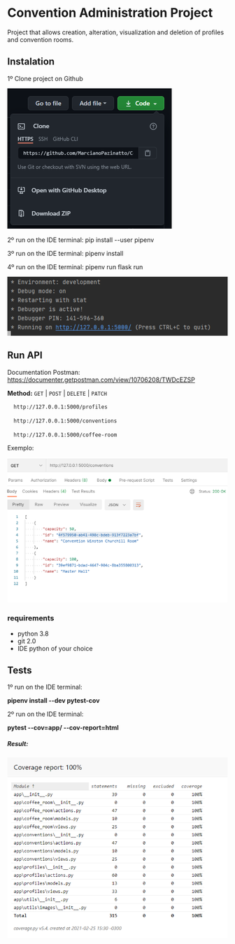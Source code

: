 # Convention Administration Project


Project that allows creation, alteration, visualization and deletion of profiles and convention rooms.

## Instalation

1º
Clone project on Github

![](app/utils/images/cloneGit.PNG?raw=true)

2º
run on the IDE terminal: pip install --user pipenv 

3º 
run on the IDE terminal: pipenv install

4º
run on the IDE terminal: pipenv run flask run

![](app/utils/images/runApp.PNG?raw=true)


## Run API

Documentation Postman:
https://documenter.getpostman.com/view/10706208/TWDcEZSP

**Method:**
`GET` | `POST` | `DELETE` | `PATCH`
 
``` 
  http://127.0.0.1:5000/profiles
 
  http://127.0.0.1:5000/conventions
 
  http://127.0.0.1:5000/coffee-room
```
 
 Exemplo:
 
 ![](app/utils/images/getConventions.PNG?raw=true)
 
 
 ### requirements
 * python 3.8
 * git 2.0
 * IDE python of your choice 
 
 ## Tests
 1º run on the IDE terminal: 
 
 **pipenv install --dev pytest-cov**
 
 2º run on the IDE terminal: 
 
 **pytest --cov=app/ --cov-report=html**
 
##### Result:



  ![](app/utils/images/tests.PNG?raw=true)